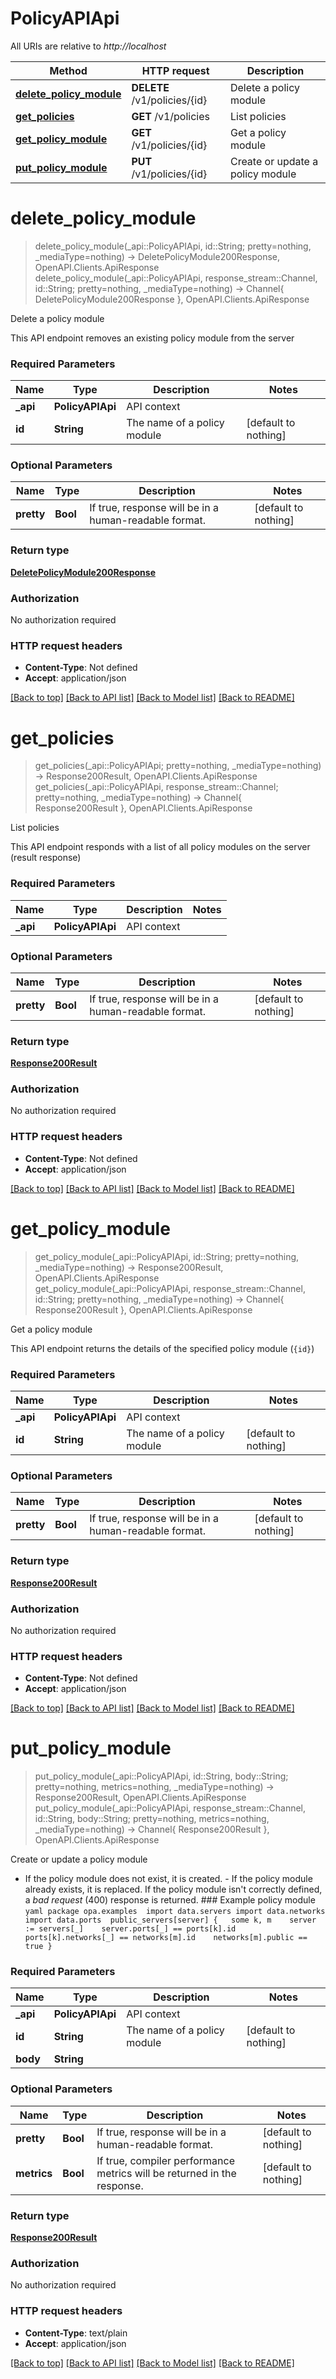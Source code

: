 # PolicyAPIApi

All URIs are relative to *http://localhost*

Method | HTTP request | Description
------------- | ------------- | -------------
[**delete_policy_module**](PolicyAPIApi.md#delete_policy_module) | **DELETE** /v1/policies/{id} | Delete a policy module
[**get_policies**](PolicyAPIApi.md#get_policies) | **GET** /v1/policies | List policies
[**get_policy_module**](PolicyAPIApi.md#get_policy_module) | **GET** /v1/policies/{id} | Get a policy module
[**put_policy_module**](PolicyAPIApi.md#put_policy_module) | **PUT** /v1/policies/{id} | Create or update a policy module


# **delete_policy_module**
> delete_policy_module(_api::PolicyAPIApi, id::String; pretty=nothing, _mediaType=nothing) -> DeletePolicyModule200Response, OpenAPI.Clients.ApiResponse <br/>
> delete_policy_module(_api::PolicyAPIApi, response_stream::Channel, id::String; pretty=nothing, _mediaType=nothing) -> Channel{ DeletePolicyModule200Response }, OpenAPI.Clients.ApiResponse

Delete a policy module

This API endpoint removes an existing policy module from the server

### Required Parameters

Name | Type | Description  | Notes
------------- | ------------- | ------------- | -------------
 **_api** | **PolicyAPIApi** | API context | 
**id** | **String**| The name of a policy module | [default to nothing]

### Optional Parameters

Name | Type | Description  | Notes
------------- | ------------- | ------------- | -------------
 **pretty** | **Bool**| If true, response will be in a human-readable format. | [default to nothing]

### Return type

[**DeletePolicyModule200Response**](DeletePolicyModule200Response.md)

### Authorization

No authorization required

### HTTP request headers

 - **Content-Type**: Not defined
 - **Accept**: application/json

[[Back to top]](#) [[Back to API list]](../README.md#api-endpoints) [[Back to Model list]](../README.md#models) [[Back to README]](../README.md)

# **get_policies**
> get_policies(_api::PolicyAPIApi; pretty=nothing, _mediaType=nothing) -> Response200Result, OpenAPI.Clients.ApiResponse <br/>
> get_policies(_api::PolicyAPIApi, response_stream::Channel; pretty=nothing, _mediaType=nothing) -> Channel{ Response200Result }, OpenAPI.Clients.ApiResponse

List policies

This API endpoint responds with a list of all policy modules on the server (result response)

### Required Parameters

Name | Type | Description  | Notes
------------- | ------------- | ------------- | -------------
 **_api** | **PolicyAPIApi** | API context | 

### Optional Parameters

Name | Type | Description  | Notes
------------- | ------------- | ------------- | -------------
 **pretty** | **Bool**| If true, response will be in a human-readable format. | [default to nothing]

### Return type

[**Response200Result**](Response200Result.md)

### Authorization

No authorization required

### HTTP request headers

 - **Content-Type**: Not defined
 - **Accept**: application/json

[[Back to top]](#) [[Back to API list]](../README.md#api-endpoints) [[Back to Model list]](../README.md#models) [[Back to README]](../README.md)

# **get_policy_module**
> get_policy_module(_api::PolicyAPIApi, id::String; pretty=nothing, _mediaType=nothing) -> Response200Result, OpenAPI.Clients.ApiResponse <br/>
> get_policy_module(_api::PolicyAPIApi, response_stream::Channel, id::String; pretty=nothing, _mediaType=nothing) -> Channel{ Response200Result }, OpenAPI.Clients.ApiResponse

Get a policy module

This API endpoint returns the details of the specified policy module (`{id}`)

### Required Parameters

Name | Type | Description  | Notes
------------- | ------------- | ------------- | -------------
 **_api** | **PolicyAPIApi** | API context | 
**id** | **String**| The name of a policy module | [default to nothing]

### Optional Parameters

Name | Type | Description  | Notes
------------- | ------------- | ------------- | -------------
 **pretty** | **Bool**| If true, response will be in a human-readable format. | [default to nothing]

### Return type

[**Response200Result**](Response200Result.md)

### Authorization

No authorization required

### HTTP request headers

 - **Content-Type**: Not defined
 - **Accept**: application/json

[[Back to top]](#) [[Back to API list]](../README.md#api-endpoints) [[Back to Model list]](../README.md#models) [[Back to README]](../README.md)

# **put_policy_module**
> put_policy_module(_api::PolicyAPIApi, id::String, body::String; pretty=nothing, metrics=nothing, _mediaType=nothing) -> Response200Result, OpenAPI.Clients.ApiResponse <br/>
> put_policy_module(_api::PolicyAPIApi, response_stream::Channel, id::String, body::String; pretty=nothing, metrics=nothing, _mediaType=nothing) -> Channel{ Response200Result }, OpenAPI.Clients.ApiResponse

Create or update a policy module

- If the policy module does not exist, it is created. - If the policy module already exists, it is replaced.  If the policy module isn't correctly defined, a *bad request* (400) response is returned.  ### Example policy module ```yaml package opa.examples  import data.servers import data.networks import data.ports  public_servers[server] {   some k, m    server := servers[_]    server.ports[_] == ports[k].id    ports[k].networks[_] == networks[m].id    networks[m].public == true } ```

### Required Parameters

Name | Type | Description  | Notes
------------- | ------------- | ------------- | -------------
 **_api** | **PolicyAPIApi** | API context | 
**id** | **String**| The name of a policy module | [default to nothing]
**body** | **String**|  | 

### Optional Parameters

Name | Type | Description  | Notes
------------- | ------------- | ------------- | -------------
 **pretty** | **Bool**| If true, response will be in a human-readable format. | [default to nothing]
 **metrics** | **Bool**| If true, compiler performance metrics will be returned in the response. | [default to nothing]

### Return type

[**Response200Result**](Response200Result.md)

### Authorization

No authorization required

### HTTP request headers

 - **Content-Type**: text/plain
 - **Accept**: application/json

[[Back to top]](#) [[Back to API list]](../README.md#api-endpoints) [[Back to Model list]](../README.md#models) [[Back to README]](../README.md)

